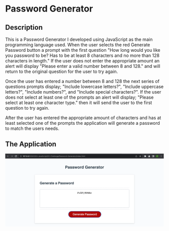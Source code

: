 # Password Generator

## Description

This is a Password Generator I developed using JavaScript as the main programming language used.
When the user selects the red Generate Password button a prompt with the first question "How long would
you like you password to be? Has to be at least 8 characters and no more than 128 characters in length."
If the user does not enter the appropriate amount an alert will display "Please enter a valid number between 8 and 128."
and will return to the original question for the user to try again.

Once the user has entered a number between 8 and 128 the next series of questions prompts display;
"Include lowercase letters?", "Include uppercase letters?", "Include numbers?", and "Include special characters?".
If the user does not select at least one of the prompts an alert will display; "Please select at least one character type." then
it will send the user to the first question to try again.

After the user has entered the appropriate amount of characters and has at least selected one of the prompts the application
will generate a password to match the users needs.
## The Application

!["This is a screenshot of my Password Generator."](screenshot.png)

